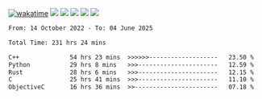 [![wakatime](https://wakatime.com/badge/user/368879df-dc38-4b1a-86c4-8a2054a0e074.svg)](https://wakatime.com/@368879df-dc38-4b1a-86c4-8a2054a0e074)
<img src="https://img.shields.io/badge/Windows-0078D6?style=flat&logo=Windows&logoColor=white">
<img src="https://img.shields.io/badge/IntelliJ_IDEA-000000.svg?style=flat&logo=IntelliJ-IDEA&logoColor=white">
<img src="https://img.shields.io/badge/CLion-000000.svg?style=flat&logo=CLion&logoColor=white">
<img src="https://img.shields.io/badge/Visual_Studio_Code-007ACC?style=flat&logo=Visual-Studio-Code&logoColor=white">
<img src="https://img.shields.io/badge/Discord-5865F2?label=kano42&style=flat&logo=discord&logoColor=white">
<br>


<!--START_SECTION:waka-->

```txt
From: 14 October 2022 - To: 04 June 2025

Total Time: 231 hrs 24 mins

C++              54 hrs 23 mins  >>>>>>-------------------   23.50 %
Python           29 hrs 8 mins   >>>----------------------   12.59 %
Rust             28 hrs 6 mins   >>>----------------------   12.15 %
C                25 hrs 41 mins  >>>----------------------   11.10 %
ObjectiveC       16 hrs 36 mins  >>-----------------------   07.18 %
```

<!--END_SECTION:waka-->
